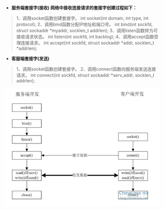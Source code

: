 - **服务端套接字(接收) 网络中接收连接请求的套接字创建过程如下：**
>1、调用socket函数创建套接字。
int socket(int domain, int type, int protocol);
2、调用bind函数分配IP地址和端口号。
int bind(int sockfd, struct sockaddr *myaddr, socklen_t addrlen);
3、调用listen函数转为可接收请求状态。
int listen(int sockfd, int backlog);
4、调用accept函数受理连接请求。
   int accept(int sockfd, struct sockaddr *addr, socklen_t *addrlen);

- **客服端套接字(发送)**
>1、调用socket函数创建套接字。
 2、调用connect函数向服务端发送连接请求。
 int connect(int sockfd, struct sockaddr *serv_addr, socklen_t addrlen);

 ![TCP](图片/Linux-TCP.png)